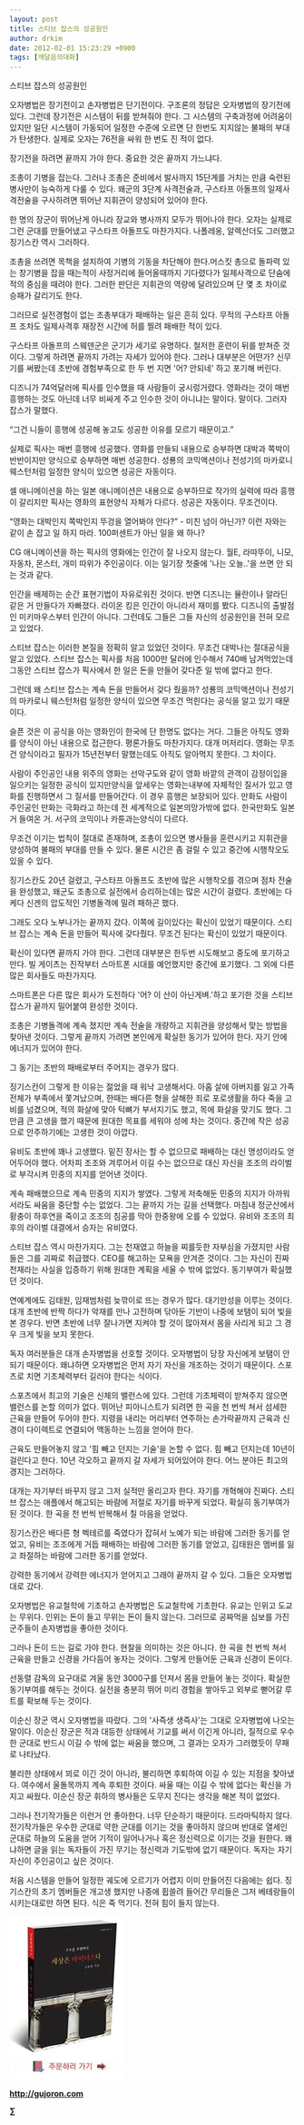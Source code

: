 ```yaml
---
layout: post
title: 스티브 잡스의 성공원인
author: drkim
date: 2012-02-01 15:23:29 +0900
tags: [깨달음의대화]
---
```

스티브 잡스의 성공원인 

오자병법은 장기전이고 손자병법은 단기전이다. 구조론의 정답은 오자병법의 장기전에 있다. 그런데 장기전은 시스템이 뒤를 받쳐줘야 한다. 그 시스템의 구축과정에 어려움이 있지만 일단 시스템이 가동되어 일정한 수준에 오르면 단 한번도 지지않는 불패의 부대가 탄생한다. 실제로 오자는 76전을 싸워 한 번도 진 적이 없다. 

장기전을 하려면 끝까지 가야 한다. 중요한 것은 끝까지 가느냐다. 

조총이 기병을 잡는다. 그러나 조총은 준비에서 발사까지 15단계를 거치는 만큼 숙련된 병사만이 능숙하게 다룰 수 있다. 왜군의 3단계 사격전술과, 구스타프 아돌프의 일제사격전술을 구사하려면 뛰어난 지휘관이 양성되어 있어야 한다. 

한 명의 장군이 뛰어난게 아니라 장교와 병사까지 모두가 뛰어나야 한다. 오자는 실제로 그런 군대를 만들어냈고 구스타프 아돌프도 마찬가지다. 나폴레옹, 알렉산더도 그러했고 징기스칸 역시 그러하다. 



조총을 쓰려면 목책을 설치하여 기병의 기동을 차단해야 한다.머스킷 총으로 돌파력 있는 창기병을 잡을 때는적이 사정거리에 들어올때까지 기다렸다가 일제사격으로 단숨에 적의 중심을 때려야 한다. 그러한 판단은 지휘관의 역량에 달려있으며 단 몇 초 차이로 승패가 갈리기도 한다. 

그러므로 실전경험이 없는 조총부대가 패배하는 일은 흔히 있다. 무적의 구스타프 아돌프 조차도 일제사격후 재장전 시간에 허를 찔려 패배한 적이 있다. 

구스타프 아돌프의 스웨덴군은 군기가 세기로 유명하다. 철저한 훈련이 뒤를 받쳐준 것이다. 그렇게 하려면 끝까지 가려는 자세가 있어야 한다. 그러나 대부분은 어떤가? 신무기를 써봤는데 초반에 경험부족으로 한 두 번 지면 '어? 안되네' 하고 포기해 버린다. 

디즈니가 74억달러에 픽사를 인수했을 때 사람들이 궁시렁거렸다. 영화라는 것이 매번 흥행하는 것도 아닌데 너무 비싸게 주고 인수한 것이 아니냐는 말이다. 말이다. 그러자 잡스가 말했다. 

“그건 니들이 흥행에 성공해 놓고도 성공한 이유를 모르기 때문이고.” 

실제로 픽사는 매번 흥행에 성공했다. 영화를 만들되 내용으로 승부하면 대박과 쪽박이 반반이지만 양식으로 승부하면 매번 성공한다. 성룡의 코믹액션이나 전성기의 마카로니웨스턴처럼 일정한 양식이 있으면 성공은 자동이다. 

셀 애니메이션을 하는 일본 애니메이션은 내용으로 승부하므로 작가의 실력에 따라 흥행이 갈리지만 픽사는 영화의 표현양식 자체가 다르다. 성공은 자동이다. 무조건이다. 

“영화는 대박인지 쪽박인지 뚜겅을 열어봐야 안다?” - 미친 넘이 아닌가? 이런 자와는 같이 손 잡고 일 하지 마라. 100퍼센트가 아닌 일을 왜 하나? 

CG 애니메이션을 하는 픽사의 영화에는 인간이 잘 나오지 않는다. 월E, 라따뚜이, 니모, 자동차, 몬스터, 개미 따위가 주인공이다. 이는 일기장 첫줄에 '나는 오늘..'을 쓰면 안 되는 것과 같다. 

인간을 배제하는 순간 표현기법이 자유로워진 것이다. 반면 디즈니는 뮬란이나 알라딘 같은 거 만들다가 자빠졌다. 라이온 킹은 인간이 아니라서 재미를 봤다. 디즈니의 출발점인 미키마우스부터 인간이 아니다. 그런데도 그들은 그들 자신의 성공원인을 전혀 모르고 있었다. 

스티브 잡스는 이러한 본질을 정확히 알고 있었던 것이다. 무조건 대박나는 절대공식을 알고 있었다. 스티브 잡스는 픽사를 처음 1000만 달러에 인수해서 740배 남겨먹었는데 그동안 스티브 잡스가 픽사에서 한 일은 돈을 만들어 갖다준 일 밖에 없다고 한다. 

그런데 왜 스티브 잡스는 계속 돈을 만들어서 갖다 줬을까? 성룡의 코믹액션이나 전성기의 마카로니 웨스턴처럼 일정한 양식이 있으면 무조건 먹힌다는 공식을 알고 있기 때문이다. 

슬픈 것은 이 공식을 아는 영화인이 한국에 단 한명도 없다는 거다. 그들은 아직도 영화를 양식이 아닌 내용으로 접근한다. 평론가들도 마찬가지다. 대개 머저리다. 영화는 무조건 양식이라고 필자가 15년전부터 말했는데도 아직도 알아먹지 못한다. 그 차이다. 



사람이 주인공인 내용 위주의 영화는 선악구도와 같이 영화 바깥의 관객이 감정이입을 일으키는 일정한 공식이 있지만양식을 앞세우는 영화는내부에 자체적인 질서가 있고 영화를 진행하면서 그 질서를 만들어간다. 이 경우 흥행은 보장되어 있다. 만화도 사람이 주인공인 만화는 극화라고 하는데 전 세계적으로 일본의망가밖에 없다. 한국만화도 일본거 들여온 거. 서구의 코믹이나 카툰과는양식이 다르다.

무조건 이기는 법칙이 절대로 존재하며, 조총이 있으면 병사들을 훈련시키고 지휘관을 양성하여 불패의 부대를 만들 수 있다. 물론 시간은 좀 걸릴 수 있고 중간에 시행착오도 있을 수 있다. 

징기스칸도 20년 걸렸고, 구스타프 아돌프도 초반에 많은 시행착오를 겪으며 점차 전술을 완성했고, 왜군도 조총으로 실전에서 승리하는데는 많은 시간이 걸렸다. 초반에는 다케다 신겐의 압도적인 기병돌격에 밀려 패하곤 했다. 

그래도 오다 노부나가는 끝까지 갔다. 이쪽에 길이있다는 확신이 있었기 때문이다. 스티브 잡스는 계속 돈을 만들어 픽사에 갖다줬다. 무조건 된다는 확신이 있었기 때문이다. 

확신이 있다면 끝까지 가야 한다. 그런데 대부분은 한두번 시도해보고 중도에 포기하고 만다. 빌 게이츠는 진작부터 스마트폰 시대를 예언했지만 중간에 포기했다. 그 외에 다른 많은 회사들도 마찬가지다. 

스마트폰은 다른 많은 회사가 도전하다 '어? 이 산이 아닌게벼.'하고 포기한 것을 스티브 잡스가 끝까지 밀어붙여 완성한 것이다. 

조총은 기병돌격에 계속 졌지만 계속 전술을 개량하고 지휘관을 양성해서 맞는 방법을 찾아낸 것이다. 그렇게 끝까지 가려면 본인에게 확실한 동기가 있어야 한다. 자기 안에 에너지가 있어야 한다. 

그 동기는 초반의 패배로부터 주어지는 경우가 많다. 

징기스칸이 그렇게 한 이유는 젊었을 때 워낙 고생해서다. 아홉 살에 아버지를 잃고 가족 전체가 부족에서 쫓겨났으며, 한때는 배다른 형을 살해한 죄로 포로생활을 하다 죽을 고비를 넘겼으며, 적의 화살에 맞아 턱뼈가 부서지기도 했고, 목에 화살을 맞기도 했다. 그만큼 큰 고생을 했기 때문에 원대한 목표를 세워야 성에 차는 것이다. 중간에 작은 성공으로 안주하기에는 고생한 것이 아깝다. 

유비도 초반에 꽤나 고생했다. 밑진 장사는 할 수 없으므로 패배하는 대신 명성이라도 얻어두어야 했다. 어차피 조조와 겨루어서 이길 수는 없으므로 대신 자신을 조조의 라이벌로 부각시켜 민중의 지지를 얻어낸 것이다. 

계속 패배했으므로 계속 민중의 지지가 쌓였다. 그렇게 저축해둔 민중의 지지가 아까워서라도 싸움을 중단할 수는 없었다. 그는 끝까지 가는 길을 선택했다. 마침내 정군산에서 황충이 하후연을 죽이고 조조의 침공를 막아 한중왕에 오를 수 있었다. 유비와 조조의 최후의 라이벌 대결에서 승자는 유비였다. 

스티브 잡스 역시 마찬가지다. 그는 천재였고 하늘을 찌를듯한 자부심을 가졌지만 사람들은 그를 괴짜로 취급했다. CEO를 해고하는 모욕을 안겨준 것이다. 그는 자신이 진짜 천재라는 사실을 입증하기 위해 원대한 계획을 세울 수 밖에 없었다. 동기부여가 확실했던 것이다. 

연예계에도 김태원, 임재범처럼 늦깎이로 뜨는 경우가 많다. 대기만성을 이루는 것이다. 대개 초반에 반짝 하다가 악재를 만나 고전하며 닦아둔 기반이 나중에 보탬이 되어 빛을 본 경우다. 반면 초반에 너무 잘나가면 지켜야 할 것이 많아져서 몸을 사리게 되고 그 경우 크게 빛을 보지 못한다. 

독자 여러분들은 대개 손자병법을 선호할 것이다. 오자병법이 당장 자신에게 보탬이 안 되기 때문이다. 왜냐하면 오자병법은 먼저 자기 자신을 개조하는 것이기 때문이다. 스포츠로 치면 기초체력부터 길러야 한다는 식이다. 

스포츠에서 최고의 기술은 신체의 밸런스에 있다. 그런데 기초체력이 받쳐주지 않으면 밸런스를 논할 의미가 없다. 뛰어난 피아니스트가 되려면 한 곡을 천 번씩 쳐서 섬세한 근육을 만들어 두어야 한다. 지령을 내리는 머리부터 연주하는 손가락끝까지 근육과 신경이 다이렉트로 연결되어 맥동하는 느낌을 얻어야 한다. 

근육도 만들어놓지 않고 '힘 빼고 던지는 기술'을 논할 수 없다. 힘 빼고 던지는데 10년이 걸린다고 한다. 10년 각오하고 끝까지 갈 자세가 되어있어야 한다. 어느 분야든 최고의 경지는 그러하다. 

대개는 자기부터 바꾸지 않고 그저 실적만 올리고자 한다. 자기를 개혁해야 진짜다. 스티브 잡스는 애플에서 해고되는 바람에 저절로 자기를 바꾸게 되었다. 확실히 동기부여가 된 것이다. 한 곡을 천 번씩 반복해서 칠 마음을 얻었다. 

징기스칸은 배다른 형 벡테르를 죽였다가 잡혀서 노예가 되는 바람에 그러한 동기를 얻었고, 유비는 조조에게 거듭 패배하는 바람에 그러한 동기를 얻었고, 김태원은 멤버를 잃고 좌절하는 바람에 그러한 동기를 얻었다. 

강력한 동기에서 강력한 에너지가 얻어지고 그래야 끝까지 갈 수 있다. 그들은 오자병법대로 갔다. 

오자병법은 유교철학에 기초하고 손자병법은 도교철학에 기초한다. 유교는 인위고 도교는 무위다. 인위는 돈이 들고 무위는 돈이 들지 않는다. 그러므로 공짜먹을 심보를 가진 군주들이 손자병법을 좋아한 것이다. 

그러나 돈이 드는 길로 가야 한다. 현찰을 의미하는 것은 아니다. 한 곡을 천 번씩 쳐서 근육을 만들고 신경을 가다듬어 놓자는 것이다. 그렇게 만들어둔 근육과 신경이 돈이다. 

선동렬 감독의 요구대로 겨울 동안 3000구를 던져서 몸을 만들어 놓는 것이다. 확실한 동기부여를 해두는 것이다. 실전을 충분히 뛰어 미리 경험을 쌓아두고 외부로 뻗어갈 루트를 확보해 두는 것이다. 

이순신 장군 역시 오자병법을 따랐다. 그의 '사즉생 생즉사'는 그대로 오자병법에 나오는 말이다. 이순신 장군은 적과 대등한 상태에서 기교를 써서 이긴게 아니라, 질적으로 우수한 군대로 반드시 이길 수 밖에 없는 싸움을 했으며, 그 결과는 오자가 그러했듯이 무패로 나타났다. 

불리한 상태에서 꾀로 이긴 것이 아니라, 불리하면 후퇴하여 이길 수 있는 지점을 찾아냈다. 여수에서 울돌목까지 계속 후퇴한 것이다. 싸울 때는 이길 수 밖에 없다는 확신을 가지고 싸웠다. 이순신 장군 휘하의 병사들은 도무지 진다는 생각을 해본 적이 없었다. 



그러나 전기작가들은 이런거 안 좋아한다. 너무 단순하기 때문이다. 드라마틱하지 않다. 전기작가들은 우수한 군대로 약한 군대를 이기는 것을 좋아하지 않으며 반대로 열세인 군대로 하늘의 도움을 얻어 기적이 일어나거나 혹은 정신력으로 이기는 것을 원한다. 왜냐하면 글을 읽는 독자들이 가진 무기는 정신력과 기도밖에 없기 때문이다. 독자는 자기 자신이 주인공이고 싶은 것이다. 



처음 시스템을 만들어 일정한 궤도에 오르기가 어렵지 이미 만들어진 다음에는 쉽다. 징기스칸의 초기 멤버들은 개고생 했지만 나중에 휩쓸려 들어간 무리들은 그저 베테랑들이 시키는대로만 하면 된다. 식은 죽 먹기다. 전혀 힘이 들지 않는다. 













![](/files/attach/images/198/668/222/0.JPG)


  






**http://gujoron.com** 


**∑**